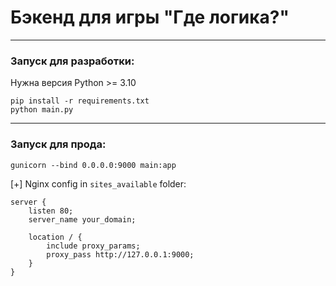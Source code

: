 # Бэкенд для игры "Где логика?"

---
### Запуск для разработки:
Нужна версия Python >= 3.10
```shell
pip install -r requirements.txt
python main.py
```
---
### Запуск для прода:
```shell
gunicorn --bind 0.0.0.0:9000 main:app
```
[+]
Nginx config in `sites_available` folder:
```nginx
server {
    listen 80;
    server_name your_domain;

    location / {
        include proxy_params;
        proxy_pass http://127.0.0.1:9000;
    }
}
```

